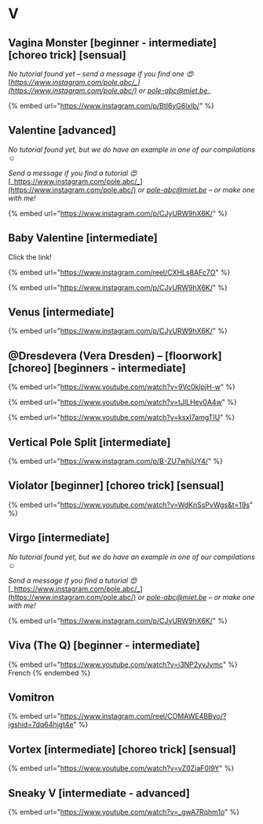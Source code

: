 # V

## Vagina Monster \[beginner - intermediate] \[choreo trick] \[sensual]

_No tutorial found yet – send a message if you find one 😍_ [_https://www.instagram.com/pole.abc/_](https://www.instagram.com/pole.abc/) _or_ [_pole-abc@miet.be_](mailto:pole-abc@miet.be)__

{% embed url="https://www.instagram.com/p/BtI6yG6lxIb/" %}

## Valentine \[advanced]

_No tutorial found yet, but we do have an example in one of our compilations ☺️_

_Send a message if you find a tutorial 😍_ [_https://www.instagram.com/pole.abc/_](https://www.instagram.com/pole.abc/) _or_ [_pole-abc@miet.be_](mailto:pole-abc@miet.be) _– or make one with me!_

{% embed url="https://www.instagram.com/p/CJyURW9hX6K/" %}

## Baby Valentine \[intermediate]

Click the link!

{% embed url="https://www.instagram.com/reel/CXHLs8AFc7O" %}

{% embed url="https://www.instagram.com/p/CJyURW9hX6K/" %}

## Venus \[intermediate]

{% embed url="https://www.instagram.com/p/CJyURW9hX6K/" %}

## @Dresdevera (Vera Dresden) – \[floorwork] \[choreo] \[beginners - intermediate]



{% embed url="https://www.youtube.com/watch?v=9Vc0kIpjH-w" %}

{% embed url="https://www.youtube.com/watch?v=tJlLHev0A4w" %}

{% embed url="https://www.youtube.com/watch?v=ksxI7amgTIU" %}

## Vertical Pole Split \[intermediate]

{% embed url="https://www.instagram.com/p/B-ZU7whjUY4/" %}

## Violator \[beginner] \[choreo trick] \[sensual]

{% embed url="https://www.youtube.com/watch?v=WdKnSsPvWgs&t=19s" %}

## Virgo \[intermediate]

_No tutorial found yet, but we do have an example in one of our compilations ☺️_

_Send a message if you find a tutorial 😍_ [_https://www.instagram.com/pole.abc/_](https://www.instagram.com/pole.abc/) _or_ [_pole-abc@miet.be_](mailto:pole-abc@miet.be) _– or make one with me!_

{% embed url="https://www.instagram.com/p/CJyURW9hX6K/" %}

## Viva (The Q) \[beginner - intermediate]

{% embed url="https://www.youtube.com/watch?v=i3NP2yvJvmc" %}
French
{% endembed %}

## Vomitron

{% embed url="https://www.instagram.com/reel/COMAWE4BByo/?igshid=7dq64hjgt4e" %}

## Vortex \[intermediate] \[choreo trick] \[sensual]

{% embed url="https://www.youtube.com/watch?v=vZ0ZiaF0I9Y" %}

## Sneaky V \[intermediate - advanced]

{% embed url="https://www.youtube.com/watch?v=_gwA7Rqhm1o" %}
